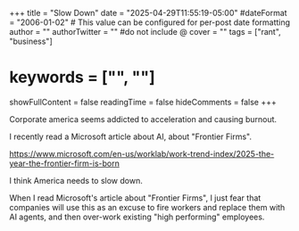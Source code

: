 +++
title = "Slow Down"
date = "2025-04-29T11:55:19-05:00"
#dateFormat = "2006-01-02" # This value can be configured for per-post date formatting
author = ""
authorTwitter = "" #do not include @
cover = ""
tags = ["rant", "business"]
# keywords = ["", ""]
showFullContent = false
readingTime = false
hideComments = false
+++

Corporate america seems addicted to acceleration and causing burnout.

I recently read a Microsoft article about AI, about "Frontier Firms".

<https://www.microsoft.com/en-us/worklab/work-trend-index/2025-the-year-the-frontier-firm-is-born>

I think America needs to slow down.

When I read Microsoft's article about "Frontier Firms", I just fear that companies will use this as an excuse to fire workers and replace them with AI agents, and then over-work existing "high performing" employees.